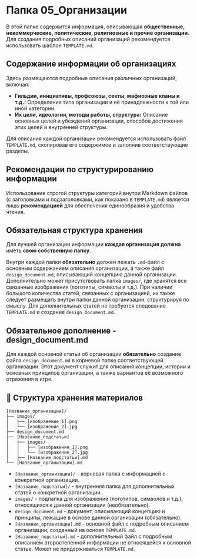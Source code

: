 # Папка 05_Организации

В этой папке содержится информация, описывающая **общественные, некоммерческие, политические, религиозные и прочие организации**. Для создания подробных описаний организаций рекомендуется использовать шаблон `TEMPLATE.md`.

## Содержание информации об организациях

Здесь размещаются подробные описания различных организаций, включая:

- **Гильдии, инициативы, профсоюзы, секты, мафиозные кланы и т.д.:** Определение типа организации и её принадлежности к той или иной категории.
- **Их цели, идеология, методы работы, структура:** Описание основных целей и убеждений организации, способов достижения этих целей и внутренней структуры.

Для описания каждой организации рекомендуется использовать файл `TEMPLATE.md`, скопировав его содержимое и заполнив соответствующие разделы.

## Рекомендации по структурированию информации

Использование строгой структуры категорий внутри Markdown файлов (с заголовками и подзаголовками, как показано в `TEMPLATE.md`) является лишь **рекомендацией** для обеспечения единообразия и удобства чтения.

## Обязательная структура хранения

Для лучшей организации информации **каждая организация** **должна** иметь **свою собственную папку**.

Внутри каждой папки **обязательно** должен лежать `.md`-файл с основным содержанием описания организации, а также файл `design_document.md`, описывающий концепцию данной организации. Дополнительно может присутствовать папка `images/`, где хранятся все связанные изображения (логотипы, символы и т.д.). При наличии большого количества статей, связанных с организацией, их также следует размещать внутри папки данной организации, структурируя по смыслу. Для дополнительных статей не требуется следование `TEMPLATE.md` и создание `design_document.md`.

## Обязательное дополнение - design_document.md

Для каждой основной статьи об организации **обязательно** создание файла `design_document.md` в корневой папке соответствующей организации. Этот документ служит для описания концепции, истории и основных принципов организации, а также вариантов её возможного отражения в игре.

## 📁 Структура хранения материалов

```
[Название_организации]/
├── images/
│   ├── [изображение_1].png
│   └── [изображение_2].jpg
├── design_document.md
├── [Название_подстатьи]
│   ├── images/
│   │   ├── [изображение_1].png
│   │   └── [изображение_2].jpg
│   ├── [Название_подстатьи].md
└── [Название_организации].md
```

- `[Название_организации]/` - корневая папка с информацией о конкретной организации.
- `[Название_подстатьи]/` - внутренняя папка для дополнительных статей о конкретной организации.
- `images/` - подпапка для изображений (логотипов, символов и т.д.), относящихся к данной организации (необязательно).
- `design_document.md` - документ, описывающий концепцию и принципы, лежащие в основе данной организации (обязательно).
- `[Название_организации].md` - основной файл с подробным описанием организации, созданный на основе `TEMPLATE.md`.
- `[Название_подстатьи].md` - дополнительный файл с подробным описанием второстепенной информации не относящейся к основной статье. Может не придерживаться `TEMPLATE.md`.
